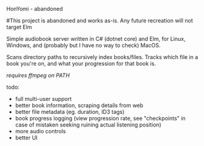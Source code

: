 HonYomi - abandoned

#This project is abandoned and works as-is. Any future recreation will not target Elm


Simple audiobook server written in C# (dotnet core) and Elm, for Linux, Windows, and (probably but I have no way to check) MacOS.

Scans directory paths to recursively index books/files.
Tracks which file in a book you're on, and what your progression for that book is.

*requires ffmpeg on PATH*

todo:
- full multi-user support
- better book information, scraping details from web
- better file metadata (eg. duration, ID3 tags)
- book progress logging (view progression rate, see "checkpoints" in case of mistaken seeking ruining actual listening position)
- more audio controls
- better UI
